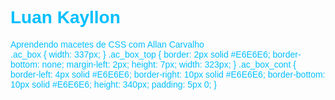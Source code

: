 <DOCTYPE html>


<html language="pt-BR">

<head>

<body>

<font face="arial" color="#00BFFF">
<h1>Luan Kayllon</h1>
<div class="ac_box">
      <div class="ac_box_top"><div>
            <div class="ac_box_cont">
			 Aprendendo macetes de CSS com Allan Carvalho
             <div>
<div>
<syle>
.ac_box { width: 337px; }
.ac_box_top { border: 2px solid #E6E6E6; border-bottom: none; margin-left: 2px; height: 7px; width: 323px; }
.ac_box_cont { border-left: 4px solid #E6E6E6; border-right: 10px solid #E6E6E6; border-bottom: 10px solid #E6E6E6; height: 340px; padding: 5px 0; }
</style>
</font>

</body>

</head>

</html>


